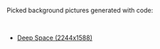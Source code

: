 Picked background pictures generated with code:

<br />

* [Deep Space (2244x1588)](original/deep-space_2244x1588.png)
